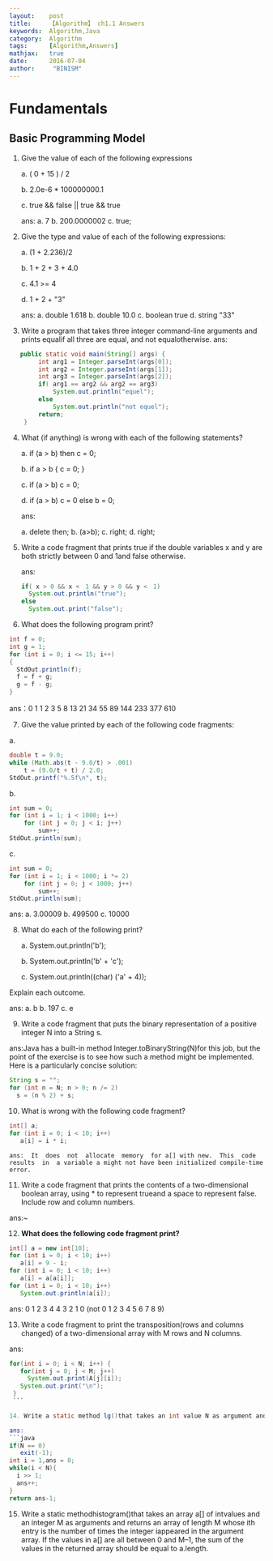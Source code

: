 ```yaml
---
layout:    post
title:     【Algorithm】 ch1.1 Answers
keywords:  Algorithm,Java
category:  Algorithm
tags:      [Algorithm,Answers]
mathjax:   true
date:      2016-07-04
author:     "BINISM"
---
```


# Fundamentals

## Basic Programming Model

1. Give the value of each of the following expressions

   a.  ( 0 + 15 ) / 2

   b.  2.0e-6 * 100000000.1

   c.   true && false \|\| true && true

   ans:
   a. 7   b. 200.0000002 c. true;

2. Give the type and value of each of the following expressions:

   a.  (1 + 2.236)/2

   b.  1 + 2 + 3 + 4.0

   c.  4.1 >= 4

   d.  1 + 2 + "3"

   ans:
   a. double 1.618
   b. double 10.0
   c. boolean true
   d. string "33"

3. Write a program that takes three integer command-line arguments and prints equalif all three are equal, and not equalotherwise.
ans:

```java
   public static void main(String[] args) {
        int arg1 = Integer.parseInt(args[0]);
        int arg2 = Integer.parseInt(args[1]);
        int arg3 = Integer.parseInt(args[2]);
        if( arg1 == arg2 && arg2 == arg3)
            System.out.println("equel");
        else
            System.out.println("not equel");
        return;
    }
```

4. What (if anything) is wrong with each of the following statements?

    a.   if (a > b) then c = 0;

    b.   if a > b { c = 0; }

    c.   if (a > b) c = 0;

    d.   if (a > b) c = 0 else b = 0;

    ans:

    a. delete then;
    b. (a>b);
    c. right;
    d. right;

5. Write a code fragment that prints true if the double variables x and y are both strictly between 0 and 1and false otherwise.

   ans:
   ```java
   if( x > 0 && x <　1 && y > 0 && y <　1)
     System.out.println("true");
   else
     System.out.print("false");
   ```

6. What does the following program print?

  ```java
  int f = 0;
  int g = 1;
  for (int i = 0; i <= 15; i++)
  {
    StdOut.println(f);
    f = f + g;
    g = f - g;
  }
  ```

  ans：0 1 1 2 3 5 8 13 21 34 55 89 144 233 377 610

7.  Give the value printed by each of the following code fragments:

  a.
  ```java
  double t = 9.0;
  while (Math.abs(t - 9.0/t) > .001)
      t = (9.0/t + t) / 2.0;
  StdOut.printf("%.5f\n", t);
  ```
  b.
  ```java
  int sum = 0;
  for (int i = 1; i < 1000; i++)
      for (int j = 0; j < i; j++)
          sum++;
  StdOut.println(sum);
  ```
  c.
  ```java
  int sum = 0;
  for (int i = 1; i < 1000; i *= 2)
      for (int j = 0; j < 1000; j++)
          sum++;
  StdOut.println(sum);
  ```

  ans:
  a. 3.00009
  b. 499500
  c. 10000

8. What do each of the following print?

   a.  System.out.println('b');

   b.  System.out.println('b' + 'c');

   c.  System.out.println((char) ('a' + 4));

 Explain each outcome.

  ans:
  a. b
  b. 197
  c. e

9. Write a code fragment that puts the binary representation of a positive integer N into a String s.

  ans:Java has a built-in method Integer.toBinaryString(N)for this job, but the point of the exercise is to see how such a method might be implemented. Here is a particularly concise solution:
  ```java
  String s = "";
  for (int n = N; n > 0; n /= 2)
    s = (n % 2) + s;
  ```

10. What is wrong with the following code fragment?
   ```java
   int[] a;
   for (int i = 0; i < 10; i++)
      a[i] = i * i;
  ```

    ans:  It  does  not  allocate  memory  for a[] with new.  This  code  results  in  a variable a might not have been initialized compile-time error.

11. Write a code fragment that prints the contents of a two-dimensional boolean array, using \* to represent trueand a space to represent false. Include row and column numbers.

   ans:~

12. **What does the following code fragment print?**
   ```java
   int[] a = new int[10];
   for (int i = 0; i < 10; i++)
      a[i] = 9 - i;
   for (int i = 0; i < 10; i++)
      a[i] = a[a[i]];
   for (int i = 0; i < 10; i++)
      System.out.println(a[i]);
   ```

   ans: 0 1 2 3 4 4 3 2 1 0 (not 0 1 2 3 4 5 6 7 8 9)

13. Write a code fragment to print the     transposition(rows and columns changed) of a two-dimensional array with M rows and N columns.

   ans:
   ```java
   for(int i = 0; i < N; i++) {
      for(int j = 0; j < M; j++)
        System.out.print(A[j][i]);
      System.out.print("\n");
    }
    ```

14. Write a static method lg()that takes an int value N as argument and returns the largest int not larger than the base-2 logarithm of N. Do notuse Math.

   ans:
   ```java
   if(N == 0)
      exit(-1);
   int i = 1,ans = 0;
   while(i < N){
     i >> 1;
     ans++;
   }
   return ans-1;
   ```

15. Write a static methodhistogram()that takes an array a[] of intvalues and an integer M as arguments and returns an array of length M whose ith entry is the number of times the integer iappeared in the argument array. If the values in a[] are all between 0 and M–1,  the  sum  of  the  values  in  the  returned  array  should  be  equal  to a.length.
